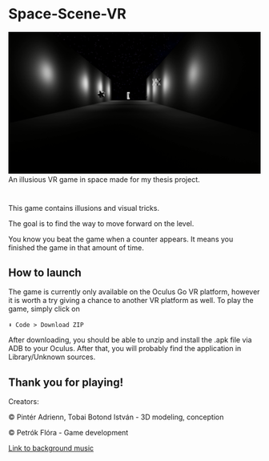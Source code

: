 # Space-Scene-VR
![Game preview](./Screenshots/Preview.png)
An illusious VR game in space made for my thesis project.
#
This game contains illusions and visual tricks.

The goal is to find the way to move forward on the level.

You know you beat the game when a counter appears.
It means you finished the game in that amount of time.
 
## How to launch

The game is currently only available on the Oculus Go VR platform, however it is worth a try giving a chance to another VR platform as well. To play the game, simply click on

`⬇ Code > Download ZIP`

After downloading, you should be able to unzip and install the .apk file via ADB to your Oculus. After that, you will probably find the application in Library/Unknown sources.

## Thank you for playing!
Creators:

© Pintér Adrienn, Tobai Botond István - 3D modeling, conception

© Petrók Flóra - Game development

[Link to background music](https://youtu.be/s57ZUkVh0NQ)